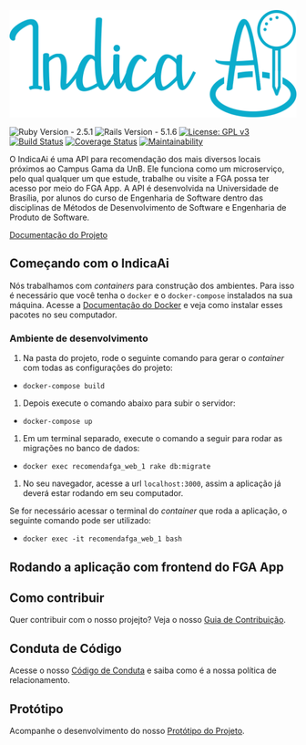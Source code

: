 ![Indica Ai](docs/assets/logo.png)

![Ruby Version - 2.5.1](https://img.shields.io/badge/ruby-v2.5.1-blue.svg)
![Rails Version - 5.1.6](https://img.shields.io/badge/rails-v5.1.6-blue.svg)
[![License: GPL v3](https://img.shields.io/badge/License-GPL%20v3-blue.svg)](https://www.gnu.org/licenses/gpl-3.0)
[![Build Status](https://travis-ci.org/fga-eps-mds/2018.2-IndicaAi.svg?branch=devel)](https://travis-ci.org/fga-eps-mds/2018.2-IndicaAi)
[![Coverage Status](https://coveralls.io/repos/github/fga-eps-mds/2018.2-IndicaAi/badge.svg?branch=devel)](https://coveralls.io/github/fga-eps-mds/2018.2-IndicaAi?branch=devel)
[![Maintainability](https://api.codeclimate.com/v1/badges/2a2e16ded87b761154aa/maintainability)](https://codeclimate.com/github/fga-eps-mds/2018.2-IndicaAi/maintainability)

O IndicaAi é uma API para recomendação dos mais diversos locais próximos ao Campus Gama da UnB. Ele funciona como um microserviço, pelo qual qualquer um que estude, trabalhe ou visite a FGA possa ter acesso por meio do FGA App. A API é desenvolvida na Universidade de Brasília, por alunos do curso de Engenharia de Software dentro das disciplinas de Métodos de Desenvolvimento de Software e Engenharia de Produto de Software.

[Documentação do Projeto](https://fga-eps-mds.github.io/2018.2-IndicaAi/)

## Começando com o IndicaAi

Nós trabalhamos com _containers_ para construção dos ambientes. Para isso é necessário que você tenha o `docker` e o `docker-compose` instalados na sua máquina. Acesse a [Documentação do Docker](https://docs.docker.com/) e veja como instalar esses pacotes no seu computador.

### Ambiente de desenvolvimento

1. Na pasta do projeto, rode o seguinte comando para gerar o _container_ com todas as configurações do projeto:
* `docker-compose build`
1. Depois execute o comando abaixo para subir o servidor:
* `docker-compose up`
1. Em um terminal separado, execute o comando a seguir para rodar as migrações no banco de dados:
* `docker exec recomendafga_web_1 rake db:migrate`
1. No seu navegador, acesse a url `localhost:3000`, assim a aplicação já deverá estar rodando em seu computador.

Se for necessário acessar o terminal do _container_ que roda a aplicação, o seguinte comando pode ser utilizado:
* `docker exec -it recomendafga_web_1 bash`

## Rodando a aplicação com frontend do FGA App

## Como contribuir

Quer contribuir com o nosso projejto? Veja o nosso [Guia de Contribuição](https://github.com/fga-eps-mds/2018.2-IndicaAi/blob/devel/CONTRIBUTING.md).

## Conduta de Código

Acesse o nosso [Código de Conduta](https://github.com/fga-eps-mds/2018.2-IndicaAi/blob/devel/CODE_OF_CONDUCT.md) e saiba como é a nossa política de relacionamento.

## Protótipo

Acompanhe o desenvolvimento do nosso [Protótipo do Projeto](https://www.responsinator.com/?url=https://indica-ai.000webhostapp.com/&device=iphone-x&orientation=portrait).
